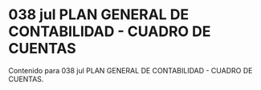 # 038 jul  PLAN GENERAL DE CONTABILIDAD - CUADRO DE CUENTAS

Contenido para 038 jul  PLAN GENERAL DE CONTABILIDAD - CUADRO DE CUENTAS.